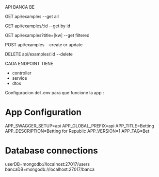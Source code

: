 API BANCA BE

GET api/examples --get all

GET api/examples/:id --get by id

GET api/examples?title=[kw] --get filtered

POST api/examples --create or update

DELETE api/examples/:id --delete



CADA ENDPOINT TIENE
* controller
* service
* dtos


Configuracion del .env para que funcione la app :

# App Configuration

APP_SWAGGER_SETUP=api
APP_GLOBAL_PREFIX=api
APP_TITLE=Betting
APP_DESCRIPTION=Betting for Republic
APP_VERSION=1
APP_TAG=Bet

# Database connections

userDB=mongodb://localhost:27017/users
bancaDB=mongodb://localhost:27017/banca